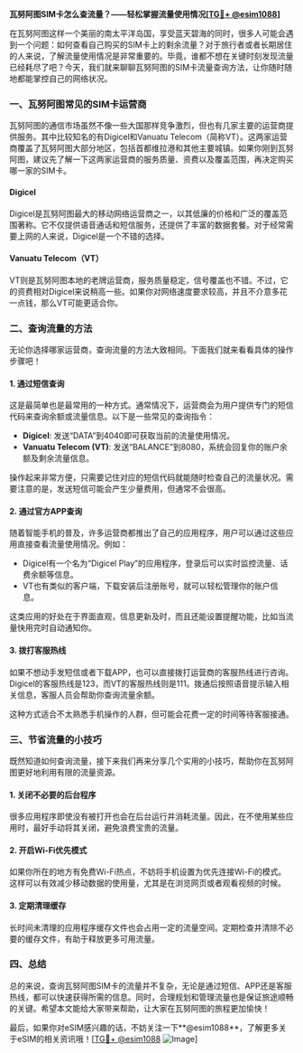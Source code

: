 **瓦努阿图SIM卡怎么查流量？——轻松掌握流量使用情况[[TG💪+ @esim1088](https://t.me/s/esim1088)]**

在瓦努阿图这样一个美丽的南太平洋岛国，享受蓝天碧海的同时，很多人可能会遇到一个问题：如何查看自己购买的SIM卡上的剩余流量？对于旅行者或者长期居住的人来说，了解流量使用情况是非常重要的。毕竟，谁都不想在关键时刻发现流量已经耗尽了吧？今天，我们就来聊聊瓦努阿图的SIM卡流量查询方法，让你随时随地都能掌控自己的网络状况。

### 一、瓦努阿图常见的SIM卡运营商

瓦努阿图的通信市场虽然不像一些大国那样竞争激烈，但也有几家主要的运营商提供服务。其中比较知名的有Digicel和Vanuatu Telecom（简称VT）。这两家运营商覆盖了瓦努阿图大部分地区，包括首都维拉港和其他主要城镇。如果你刚到瓦努阿图，建议先了解一下这两家运营商的服务质量、资费以及覆盖范围，再决定购买哪一家的SIM卡。

#### Digicel
Digicel是瓦努阿图最大的移动网络运营商之一，以其低廉的价格和广泛的覆盖范围著称。它不仅提供语音通话和短信服务，还提供了丰富的数据套餐。对于经常需要上网的人来说，Digicel是一个不错的选择。

#### Vanuatu Telecom（VT）
VT则是瓦努阿图本地的老牌运营商，服务质量稳定，信号覆盖也不错。不过，它的资费相对Digicel来说稍高一些。如果你对网络速度要求较高，并且不介意多花一点钱，那么VT可能更适合你。

### 二、查询流量的方法

无论你选择哪家运营商，查询流量的方法大致相同。下面我们就来看看具体的操作步骤吧！

#### 1. **通过短信查询**
这是最简单也是最常用的一种方式。通常情况下，运营商会为用户提供专门的短信代码来查询余额或流量信息。以下是一些常见的查询指令：

- **Digicel**: 发送“DATA”到4040即可获取当前的流量使用情况。
- **Vanuatu Telecom (VT)**: 发送“BALANCE”到8080，系统会回复你的账户余额及剩余流量信息。

操作起来非常方便，只需要记住对应的短信代码就能随时检查自己的流量状况。需要注意的是，发送短信可能会产生少量费用，但通常不会很高。

#### 2. **通过官方APP查询**
随着智能手机的普及，许多运营商都推出了自己的应用程序，用户可以通过这些应用直接查看流量使用情况。例如：
- Digicel有一个名为“Digicel Play”的应用程序，登录后可以实时监控流量、话费余额等信息。
- VT也有类似的客户端，下载安装后注册账号，就可以轻松管理你的账户信息。

这类应用的好处在于界面直观，信息更新及时，而且还能设置提醒功能，比如当流量快用完时自动通知你。

#### 3. **拨打客服热线**
如果不想动手发短信或者下载APP，也可以直接拨打运营商的客服热线进行咨询。Digicel的客服热线是123，而VT的客服热线则是111。拨通后按照语音提示输入相关信息，客服人员会帮助你查询流量余额。

这种方式适合不太熟悉手机操作的人群，但可能会花费一定的时间等待客服接通。

### 三、节省流量的小技巧

既然知道如何查询流量，接下来我们再来分享几个实用的小技巧，帮助你在瓦努阿图更好地利用有限的流量资源。

#### 1. **关闭不必要的后台程序**
很多应用程序即使没有被打开也会在后台运行并消耗流量。因此，在不使用某些应用时，最好手动将其关闭，避免浪费宝贵的流量。

#### 2. **开启Wi-Fi优先模式**
如果你所在的地方有免费Wi-Fi热点，不妨将手机设置为优先连接Wi-Fi的模式。这样可以有效减少移动数据的使用量，尤其是在浏览网页或者观看视频的时候。

#### 3. **定期清理缓存**
长时间未清理的应用程序缓存文件也会占用一定的流量空间。定期检查并清除不必要的缓存文件，有助于释放更多可用流量。

### 四、总结

总的来说，查询瓦努阿图SIM卡的流量并不复杂，无论是通过短信、APP还是客服热线，都可以快速获得所需的信息。同时，合理规划和管理流量也是保证旅途顺畅的关键。希望本文能给大家带来帮助，让大家在瓦努阿图的旅程更加愉快！

最后，如果你对eSIM感兴趣的话，不妨关注一下**@esim1088**，了解更多关于eSIM的相关资讯哦！[[TG💪+ @esim1088](https://t.me/s/esim1088) ![Image](https://i.postimg.cc/4NQfJmqS/Snipaste-2025-05-13-00-14-12.png)]